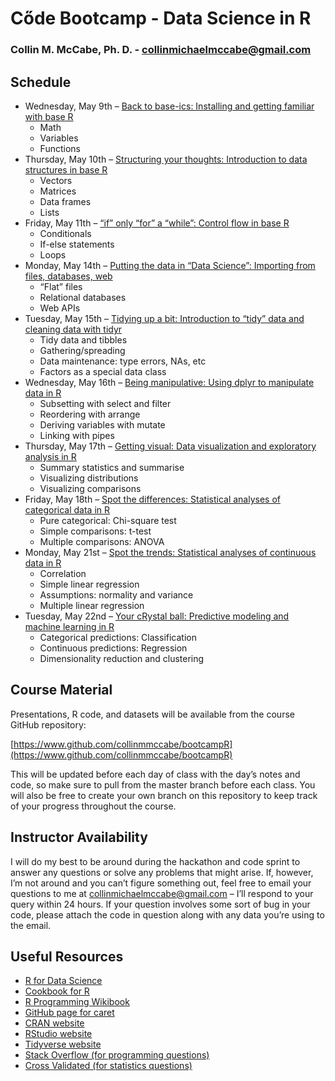 # Cőde Bootcamp - Data Science in R
### Collin M. McCabe, Ph. D. - collinmichaelmccabe@gmail.com

## Schedule
* Wednesday, May 9th – [Back to base-ics: Installing and getting familiar with base R](https://github.com/collinmmccabe/bootcampR/tree/master/day01)
  * Math
  * Variables
  * Functions
* Thursday, May 10th – [Structuring your thoughts: Introduction to data structures in base R](https://github.com/collinmmccabe/bootcampR/tree/master/day02)
  * Vectors
  * Matrices
  * Data frames
  * Lists
* Friday, May 11th – [“if” only “for” a “while”: Control flow in base R](https://github.com/collinmmccabe/bootcampR/tree/master/day03)
  * Conditionals
  * If-else statements
  * Loops
* Monday, May 14th – [Putting the data in “Data Science”: Importing from files, databases, web](https://github.com/collinmmccabe/bootcampR/tree/master/day04)
  * “Flat” files
  * Relational databases
  * Web APIs
* Tuesday, May 15th – [Tidying up a bit: Introduction to “tidy” data and cleaning data with tidyr](https://github.com/collinmmccabe/bootcampR/tree/master/day05)
  * Tidy data and tibbles
  * Gathering/spreading
  * Data maintenance: type errors, NAs, etc
  * Factors as a special data class
* Wednesday, May 16th – [Being manipulative: Using dplyr to manipulate data in R](https://github.com/collinmmccabe/bootcampR/tree/master/day06)
  * Subsetting with select and filter
  * Reordering with arrange
  * Deriving variables with mutate
  * Linking with pipes
* Thursday, May 17th – [Getting visual: Data visualization and exploratory analysis in R](https://github.com/collinmmccabe/bootcampR/tree/master/day07)
  * Summary statistics and summarise
  * Visualizing distributions
  * Visualizing comparisons
* Friday, May 18th – [Spot the differences: Statistical analyses of categorical data in R](https://github.com/collinmmccabe/bootcampR/tree/master/day08)
  * Pure categorical: Chi-square test
  * Simple comparisons: t-test
  * Multiple comparisons: ANOVA
* Monday, May 21st – [Spot the trends: Statistical analyses of continuous data in R](https://github.com/collinmmccabe/bootcampR/tree/master/day09)
  * Correlation
  * Simple linear regression
  * Assumptions: normality and variance
  * Multiple linear regression
* Tuesday, May 22nd – [Your cRystal ball: Predictive modeling and machine learning in R](https://github.com/collinmmccabe/bootcampR/tree/master/day10)
  * Categorical predictions: Classification
  * Continuous predictions: Regression
  * Dimensionality reduction and clustering

## Course Material
Presentations, R code, and datasets will be available from the course GitHub repository:

[https://www.github.com/collinmmccabe/bootcampR](https://www.github.com/collinmmccabe/bootcampR)

This will be updated before each day of class with the day’s notes and code, so make sure to pull
from the master branch before each class. You will also be free to create your own branch on this
repository to keep track of your progress throughout the course.

## Instructor Availability
I will do my best to be around during the hackathon and code sprint to answer any questions or
solve any problems that might arise. If, however, I’m not around and you can’t figure something
out, feel free to email your questions to me at [collinmichaelmccabe@gmail.com](mailto:collinmichaelmccabe@gmail.com) – I’ll respond to
your query within 24 hours. If your question involves some sort of bug in your code, please attach
the code in question along with any data you’re using to the email.

## Useful Resources
* [R for Data Science](http://r4ds.had.co.nz/index.html)
* [Cookbook for R](http://www.cookbook-r.com/)
* [R Programming Wikibook](https://en.wikibooks.org/wiki/R_Programming)
* [GitHub page for caret](https://topepo.github.io/caret/index.html)
* [CRAN website](https://cran.r-project.org/)
* [RStudio website](https://www.rstudio.com/)
* [Tidyverse website](https://www.tidyverse.org/)
* [Stack Overflow (for programming questions)](https://stackoverflow.com/questions/tagged/r)
* [Cross Validated (for statistics questions)](https://stats.stackexchange.com/questions/tagged/r)
